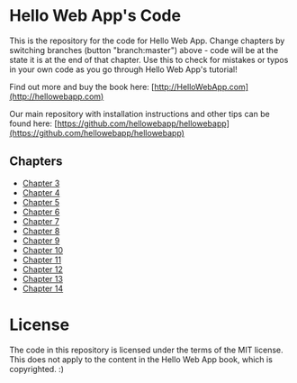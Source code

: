 Hello Web App's Code
====================

This is the repository for the code for Hello Web App. Change chapters by
switching branches (button "branch:master") above - code will be at the state it is
at the end of that chapter. Use this to check for mistakes or typos in your own
code as you go through Hello Web App's tutorial!

Find out more and buy the book here:
[http://HelloWebApp.com](http://hellowebapp.com)

Our main repository with installation instructions and other tips can be found
here:
[https://github.com/hellowebapp/hellowebapp](https://github.com/hellowebapp/hellowebapp)

## Chapters

* [Chapter 3](https://github.com/limedaring/HelloWebApp-Code/tree/chapter-3)
* [Chapter 4](https://github.com/limedaring/HelloWebApp-Code/tree/chapter-4)
* [Chapter 5](https://github.com/limedaring/HelloWebApp-Code/tree/chapter-5)
* [Chapter 6](https://github.com/limedaring/HelloWebApp-Code/tree/chapter-6)
* [Chapter 7](https://github.com/limedaring/HelloWebApp-Code/tree/chapter-7)
* [Chapter 8](https://github.com/limedaring/HelloWebApp-Code/tree/chapter-8)
* [Chapter 9](https://github.com/limedaring/HelloWebApp-Code/tree/chapter-9)
* [Chapter 10](https://github.com/limedaring/HelloWebApp-Code/tree/chapter-10)
* [Chapter 11](https://github.com/limedaring/HelloWebApp-Code/tree/chapter-11)
* [Chapter 12](https://github.com/limedaring/HelloWebApp-Code/tree/chapter-12)
* [Chapter 13](https://github.com/limedaring/HelloWebApp-Code/tree/chapter-13)
* [Chapter 14](https://github.com/limedaring/HelloWebApp-Code/tree/chapter-14)

# License

The code in this repository is licensed under the terms of the MIT license. This
does not apply to the content in the Hello Web App book, which is copyrighted. :)
